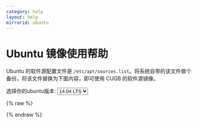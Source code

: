 ```yaml
---
category: help
layout: help
mirrorid: ubuntu
---
```


Ubuntu 镜像使用帮助
===================

Ubuntu 的软件源配置文件是
`/etc/apt/sources.list`。将系统自带的该文件做个备份，将该文件替换为下面内容，即可使用
CUGB 的软件源镜像。


<form class="form-inline">
<div class="form-group">
	<label>选择你的ubuntu版本: </label>
	<select class="ui dropdown release-select" data-template="#apt-template" data-target="#apt-content">
	  <option data-release="lucid">10.04 LTS</option>
	  <option data-release="precise">12.04 LTS</option>
	  <option data-release="trusty" selected>14.04 LTS</option>
	  <option data-release="xenial">16.04 LTS</option>
	  <option data-release="vivid">15.04</option>
	  <option data-release="wily">15.10</option>
	</select>
</div>
</form>

{% raw %}
<script id="apt-template" type="x-tmpl-markup">
deb http://mirrors.cugbteam.org/ubuntu/ {{release_name}} main multiverse restricted universe
deb http://mirrors.cugbteam.org/ubuntu/ {{release_name}}-backports main multiverse restricted universe
deb http://mirrors.cugbteam.org/ubuntu/ {{release_name}}-proposed main multiverse restricted universe
deb http://mirrors.cugbteam.org/ubuntu/ {{release_name}}-security main multiverse restricted universe
deb http://mirrors.cugbteam.org/ubuntu/ {{release_name}}-updates main multiverse restricted universe
deb-src http://mirrors.cugbteam.org/ubuntu/ {{release_name}} main multiverse restricted universe
deb-src http://mirrors.cugbteam.org/ubuntu/ {{release_name}}-backports main multiverse restricted universe
deb-src http://mirrors.cugbteam.org/ubuntu/ {{release_name}}-proposed main multiverse restricted universe
deb-src http://mirrors.cugbteam.org/ubuntu/ {{release_name}}-security main multiverse restricted universe
deb-src http://mirrors.cugbteam.org/ubuntu/ {{release_name}}-updates main multiverse restricted universe
</script>
{% endraw %}

<p></p>

<pre>
<code id="apt-content">
</code>
</pre>
